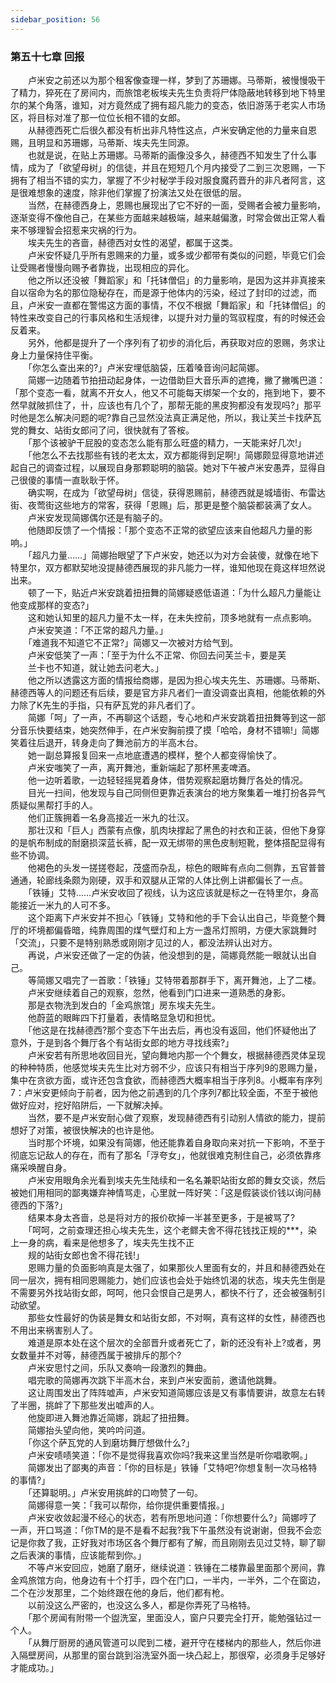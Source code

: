 ```yaml
---
sidebar_position: 56
---
```

### 第五十七章 回报  


　　卢米安之前还以为那个租客像查理一样，梦到了苏珊娜。马蒂斯，被慢慢吸干了精力，猝死在了房间内，而旅馆老板埃夫先生负责将尸体隐蔽地转移到地下特里尔的某个角落，谁知，对方竟然成了拥有超凡能力的变态，依旧游荡于老实人市场区，将目标对准了那一位位长相不错的女郎。  
　　从赫德西死亡后很久都没有析出非凡特性这点，卢米安确定他的力量来自恩赐，且明显和苏珊娜，马蒂斯、埃夫先生同源。  
　　也就是说，在贴上苏珊娜。马蒂斯的画像没多久，赫德西不知发生了什么事情，成为了「欲望母树」的信徒，并且在短短几个月内接受了二到三次恩赐，一下拥有了相当不错的实力，掌握了不少衬秘学手段对服食魔药晋升的非凡者阿言，这是很难想象的速度，除非他们掌握了扮演法又处在很低的层。  
　　当然，在赫德西身上，恩赐也展现出了它不好的一面，受赐者会被力量影响，逐渐变得不像他自己，在某些方面越来越极端，越来越偏激，时常会做出正常人看来不够理智会招惹来灾祸的行为。  
　　埃夫先生的吝啬，赫德西对女性的渴望，都属于这类。  
　　卢米安怀疑几乎所有恩赐来的力量，或多或少都带有类似的问题，毕竟它们会让受赐者慢慢向赐予者靠拢，出现相应的异化。  
　　他之所以还没被「舞蹈家」和「托钵僧侣」的力量影响，是因为这并非真接来自以宿命为名的那位隐秘存在，而是源于他体内的污染，经过了封印的过滤，而且，卢米安一直都在警惕这方面的事情，不仅不根据「舞蹈家」和「托钵僧侣」的特性来改变自己的行事风格和生活规律，以提升对力量的驾驭程度，有的时候还会反着来。  
　　另外，他都是提升了一个序列有了初步的消化后，再获取对应的恩赐，务求让身上力量保持住平衡。  
　　「你怎么查出来的?」卢米安埋低脑袋，压着嗓音询问起简娜。  
　　简娜一边随着节拍扭动起身体，一边借助巨大音乐声的遮掩，撇了撇嘴巴道：「那个变态一看，就离不开女人，他又不可能每天绑架一个女的，拖到地下，要不然早就陂抓住了，卄，应该也有几个了，那帮无能的黑皮狗都没有发现吗?」那平时他是怎么解决问题的呢?靠自己显然没法真正满足他，所以，我让芙兰卡找萨瓦党的舞女、站街女郎问了问，很快就有了答桉。  
　　「那个该被驴干屁股的变态怎么能有那么旺盛的精力，一天能来好几次!」  
　　「他怎么不去找那些有钱的老太太，双方都能得到足啊!」简娜颇显得意地讲述起自己的调查过程，以展现自身那颗聪明的脑袋。她对下午被卢米安愚弄，显得自己很傻的事情一直耿耿于怀。  
　　确实啊，在成为「欲望母树」信徒，获得恩赐前，赫德西就是城墙街、布雷达街、夜莺街这些地方的常客，获得「恩赐」后，那更是整个脑袋都装满了女人。  
　　卢米安发现简娜偶尔还是有脑子的。  
　　他随即反馈了一个情报：「那个变态不正常的欲望应该来自他超凡力量的影响。」  
　　「超凡力量……」简娜抬眼望了下卢米安，她还以为对方会装傻，就像在地下特里尔，双方都默契地没提赫德西展现的非凡能力一样，谁知他现在竟这样坦然说出来。  
　　顿了一下，贴近卢米安跳着扭扭舞的简娜疑惑低语道：「为什么超凡力量能让他变成那样的变态?」  
　　这和她认知里的超凡力量不太一样，在未失控前，顶多地就有一点点影响。  
　　卢米安笑道：「不正常的超凡力量。」  
　　「难道我不知道它不正常?」简娜又一次被对方给气到。  
　　卢米安低笑了一声：「至于为什么不正常、你回去问芙兰卡，要是芙  
　　兰卡也不知道，就让她去问老大。」  
　　他之所以透露这方面的情报给商娜，是因为担心埃夫先生、苏珊娜。马蒂斯、赫德西等人的问题还有后续，要是官方非凡者们一直没调查出真相，他能依赖的外力除了K先生的手指，只有萨瓦党的非凡者们了。  
　　简娜「呵」了一声，不再聊这个话题，专心地和卢米安跳着扭扭舞等到这一部分音乐快要结束，她突然伸手，在卢米安胸前摸了摸「哈哈，身材不错嘛!」简娜笑着往后退开，转身走向了舞池前方的半高木台。  
　　她一副总算报复回来一点地底遭遇的模样，整个人都变得愉快了。  
　　卢米安嗤笑了一声，离开舞池，重新端起了那杯黑麦啤酒。  
　　他一边听着歌，一边轻轻摇晃着身体，借势观察起磨坊舞厅各处的情况。  
　　目光一扫间，他发现与自己同侧但更靠近表演台的地方聚集着一堆打扮各异气质疑似黑帮打手的人。  
　　他们正簇拥着一名身高接近一米九的壮汉。  
　　那壮汉和「巨人」西蒙有点像，肌肉块撑起了黑色的衬衣和正装，但他下身穿的是帆布制成的耐磨损深蓝长裤，配一双无绑带的黑色皮制短靴，整体搭配显得有些不协调。  
　　他褐色的头发一搓搓卷起，茂盛而杂乱，棕色的眼眸有点向二侧靠，五官普普通通，轮廊线条颇为刚硬，双手和双腿从正常的人体比例上讲都偏长了一点。  
　　「铁锤」艾特……卢米安收回了视线，认为这应该就是标之一在特里尔，身高能接近一米九的人可不多。  
　　这个距离下卢米安并不担心「铁锤」艾特和他的手下会认出自己，毕竟整个舞厅的坏境都偏昏暗，纯靠周围的煤气壁灯和上方一盏吊灯照明，方便大家跳舞时「交流」，只要不是特别熟悉或刚刚才见过的人，都没法辨认出对方。  
　　再说，卢米安还做了一定的伪装，他没想到的是，简娜竟然能一眼就认出自己。  
　　等简娜又唱完了一首歌：「铁锤」艾特带着那群手下，离开舞池，上了二楼。  
　　卢米安继续着自己的观察，忽然，他看到门口进来一道熟悉的身影。  
　　那是衣物洗到发白的「金鸡旅馆」房东埃夫先生。  
　　他蔚蓝的眼眸四下打量着，表情略显急切和担忧。  
　　「他这是在找赫德西?那个变态下午出去后，再也没有返回，他们怀疑他出了意外，于是到各个舞厅各个有站街女郎的地方寻找线索?」  
　　卢米安若有所思地收回目光，望向舞地内那一个个舞女，根据赫德西灵体呈现的种种特质，他感觉埃夫先生比对方弱不少，应该只有相当于序列9的恩赐力量，集中在贪欲方面，或许还包含食欲，而赫德西大概率相当于序列8。小概率有序列7：卢米安更倾向于前者，因为他之前遇到的几个序列7都比较全面，不至于被他做好应对，挖好陷阱后，一下就解决掉。  
　　当然，要不是卢米安耐心做了观察，发现赫德西有引动别人情欲的能力，提前想好了对策，被很快解决的也许是他。  
　　当时那个坏境，如果没有简娜，他还能靠着自身取向来对抗一下影响，不至于彻底忘记敌人的存在，而有了那名「浮夸女」，他就很难克制住自己，必须依靠疼痛采唤醒自身。  
　　卢米安用眼角余光看到埃夫先生陆续和一名名兼职站街女郎的舞女交谈，然后被她们用相同的鄙夷嫌弃神情骂走，心里就一阵好笑：「这是假装谈价钱以询问赫德西的下落?」  
　　结果本身太吝啬，总是将对方的报价砍掉一半甚至更多，于是被骂了?  
　　「呵呵，之前查理还担心埃夫先生，这个老鳏夫舍不得花钱找正规的***，染上一身的病，看来是他想多了，埃夫先生找不正  
　　规的站街女郎也舍不得花钱!」  
　　恩赐力量的负面影响真是太强了，如果那伙人里面有女的，并且和赫德西处在同一层次，拥有相同恩赐能力，她们应该也会处于始终饥渴的状态，埃夫先生倒是不需要另外找站街女郎，呵呵，他只会恨自己是男人，都快不行了，还会被强制引动欲望。  
　　那些女性最好的伪装是舞女和站街女郎，不对啊，真有这样的女性，赫德西也不用出来祸害别人了。  
　　难道是原本处在这个层次的全部晋升或者死亡了，新的还没有补上?或者，男女数量并不对等，赫德西属于被排斥的那个?  
　　卢米安思忖之间，乐队又奏响一段激烈的舞曲。  
　　唱完歌的简娜再次跳下半高木台，来到卢米安面前，邀请他跳舞。  
　　这让周围发出了阵阵嘘声，卢米安知道简娜应该是又有事情要讲，故意左右转了半圈，挑衅了下那些发出嘘声的人。  
　　他旋即进入舞池靠近简娜，跳起了扭扭舞。  
　　简娜抬头望向他，笑吟吟问道。  
　　「你这个萨瓦党的人到磨坊舞厅想做什么?」  
　　卢米安啧啧笑道：「你不是觉得我喜欢你吗?我来这里当然是听你唱歌啊。」  
　　简娜发出了鄙夷的声音：「你的目标是」铁锤「艾特吧?你想复制一次马格特的事情?」  
　　「还算聪明。」卢米安用挑衅的口吻赞了一句。  
　　简娜得意一笑：「我可以帮你，给你提供重要情报。」  
　　卢米安收敛起漫不经心的状态，若有所思地问道：「你想要什么?」简娜哼了一声，开口骂道：「你TM的是不是看不起我?我下午虽然没有说谢谢，但我不会恋记是你救了我，正好我对市场区各个舞厅都有了解，而且刚刚去见过艾特，聊了聊之后表演的事情，应该能帮到你。」  
　　不等卢米安回应，她磨了磨牙，继续说道：铁锤在二楼靠最里面那个房间，靠金鸡旅馆方向，他身边有十个打手，四个在门口，一半内，一半外，二个在窗边，二个在沙发那里，二个始终跟在他的身后，他们都有枪。  
　　以前没这么严密的，也没这么多人，都是你弄死了马格特。  
　　「那个房闻有附带一个盥洗室，里面没人，窗户只要完全打开，能勉强钻过一个人。  
　　「从舞厅厨房的通风管道可以爬到二楼，避开守在楼梯内的那些人，然后你进入隔壁房间，从那里的窗台跳到浴洗室外面一块凸起上，那很窄，必须身手足够好才能成功。」  
